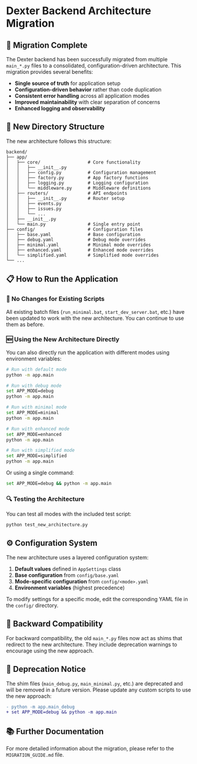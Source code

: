 # Dexter Backend Architecture Migration

## 🚀 Migration Complete

The Dexter backend has been successfully migrated from multiple `main_*.py` files to a consolidated, configuration-driven architecture. This migration provides several benefits:

- **Single source of truth** for application setup
- **Configuration-driven behavior** rather than code duplication
- **Consistent error handling** across all application modes
- **Improved maintainability** with clear separation of concerns
- **Enhanced logging and observability**

## 📂 New Directory Structure

The new architecture follows this structure:

```
backend/
├── app/
│   ├── core/                  # Core functionality
│   │   ├── __init__.py
│   │   ├── config.py          # Configuration management
│   │   ├── factory.py         # App factory functions
│   │   ├── logging.py         # Logging configuration
│   │   └── middleware.py      # Middleware definitions
│   ├── routers/               # API endpoints
│   │   ├── __init__.py        # Router setup
│   │   ├── events.py
│   │   ├── issues.py
│   │   └── ...
│   ├── __init__.py
│   └── main.py                # Single entry point
├── config/                    # Configuration files
│   ├── base.yaml              # Base configuration
│   ├── debug.yaml             # Debug mode overrides
│   ├── minimal.yaml           # Minimal mode overrides
│   ├── enhanced.yaml          # Enhanced mode overrides
│   └── simplified.yaml        # Simplified mode overrides
└── ...
```

## 📋 How to Run the Application

### 🔄 No Changes for Existing Scripts

All existing batch files (`run_minimal.bat`, `start_dev_server.bat`, etc.) have been updated to work with the new architecture. You can continue to use them as before.

### 🆕 Using the New Architecture Directly

You can also directly run the application with different modes using environment variables:

```bash
# Run with default mode
python -m app.main

# Run with debug mode
set APP_MODE=debug
python -m app.main

# Run with minimal mode
set APP_MODE=minimal
python -m app.main

# Run with enhanced mode
set APP_MODE=enhanced
python -m app.main

# Run with simplified mode
set APP_MODE=simplified
python -m app.main
```

Or using a single command:

```bash
set APP_MODE=debug && python -m app.main
```

### 🔍 Testing the Architecture

You can test all modes with the included test script:

```bash
python test_new_architecture.py
```

## ⚙️ Configuration System

The new architecture uses a layered configuration system:

1. **Default values** defined in `AppSettings` class
2. **Base configuration** from `config/base.yaml`
3. **Mode-specific configuration** from `config/<mode>.yaml`
4. **Environment variables** (highest precedence)

To modify settings for a specific mode, edit the corresponding YAML file in the `config/` directory.

## 🔄 Backward Compatibility

For backward compatibility, the old `main_*.py` files now act as shims that redirect to the new architecture. They include deprecation warnings to encourage using the new approach.

## 🚫 Deprecation Notice

The shim files (`main_debug.py`, `main_minimal.py`, etc.) are deprecated and will be removed in a future version. Please update any custom scripts to use the new approach:

```diff
- python -m app.main_debug
+ set APP_MODE=debug && python -m app.main
```

## 📚 Further Documentation

For more detailed information about the migration, please refer to the `MIGRATION_GUIDE.md` file.
